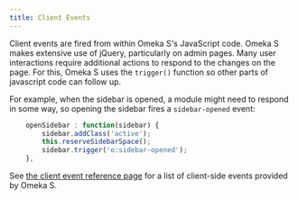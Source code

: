 ```yaml
---
title: Client Events
---
```


Client events are fired from within Omeka S's JavaScript code. Omeka S makes extensive use of jQuery, particularly on admin pages. Many user interactions require additional actions to respond to the changes on the page. For this, Omeka S uses the `trigger()` function so other parts of javascript code can follow up.

For example, when the sidebar is opened, a module might need to respond in some way, so opening the sidebar fires a `sidebar-opened` event:

```js
    openSidebar : function(sidebar) {
        sidebar.addClass('active');
        this.reserveSidebarSpace();
        sidebar.trigger('o:sidebar-opened');
    },
```

See [the client event reference page](client_event_reference.md) for a list of client-side events provided by Omeka S.
